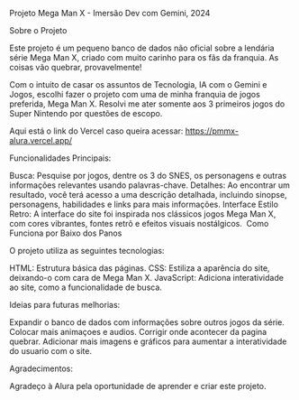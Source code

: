 Projeto Mega Man X - Imersão Dev com Gemini, 2024

Sobre o Projeto

Este projeto é um pequeno banco de dados não oficial sobre a lendária série Mega Man X, criado com muito carinho para os fãs da franquia. As coisas vão quebrar, provavelmente!

Com o intuito de casar os assuntos de Tecnologia, IA com o Gemini e Jogos, escolhi fazer o projeto com uma de minha franquia de jogos preferida, Mega Man X. 
Resolvi me ater somente aos 3 primeiros jogos do Super Nintendo por questões de escopo.

Aqui está o link do Vercel caso queira acessar: https://pmmx-alura.vercel.app/

Funcionalidades Principais:

Busca: Pesquise por jogos, dentre os 3 do SNES, os personagens e outras informações relevantes usando palavras-chave.
Detalhes: Ao encontrar um resultado, você terá acesso a uma descrição detalhada, incluindo sinopse, personagens, habilidades e links para mais informações.
Interface Estilo Retro: A interface do site foi inspirada nos clássicos jogos Mega Man X, com cores vibrantes, fontes retrô e efeitos visuais nostálgicos.
️
Como Funciona por Baixo dos Panos

O projeto utiliza as seguintes tecnologias:

HTML: Estrutura básica das páginas.
CSS: Estiliza a aparência do site, deixando-o com cara de Mega Man X.
JavaScript: Adiciona interatividade ao site, como a funcionalidade de busca.

Ideias para futuras melhorias:

Expandir o banco de dados com informações sobre outros jogos da série.
Colocar mais animaçoes e audios.
Corrigir onde acontecer da pagina quebrar.
Adicionar mais imagens e gráficos para aumentar a interatividade do usuario com o site.

Agradecimentos:

Agradeço à Alura pela oportunidade de aprender e criar este projeto.
